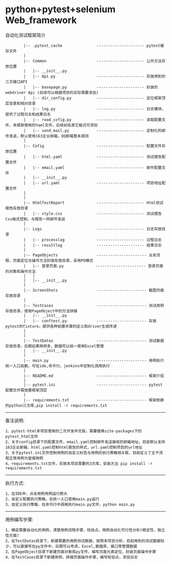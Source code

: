 # python+pytest+selenium  Web_framework
自动化测试框架简介

     
            |-- .pytest_cache               --------------------- pytest缓存文件
            |   
            |-- Common                      --------------------- 公共方法存放位置
            |   |-- __init__.py
            |   |-- Api.py                  --------------------- 存放用到的三方接口API
            |   |-- basepage.py             --------------------- 封装的 webdriver Api (后续可以根据项目的实际需要添加)
            |   |-- dir_config.py           --------------------- 定位框架顶层目录和相对目录
            |   |-- log.py                  --------------------- 日志模块，提供了过程日志和结果日志
            |   |-- read_cofig.py           --------------------- 读取配置文件，本框架使用的Yaml文件，后续如有其它格式可添加
            |   |-- send_mail.py            --------------------- 定制化的邮件发送，默认使用163企业邮箱，QQ邮箱暂未调测
            |        
            |-- Cofig                       --------------------- 配置文件存放位置
            |   |-- html.yaml               --------------------- 测试报告配置文件
            |   |-- email.yaml              --------------------- 邮件配置文件
            |   |-- __init__.py
            |   |-- url.yaml                --------------------- 项目地址配置文件
            |
            |
            |-- HtmlTestReport              --------------------- Html测试报告存放目录
            |   |-- style.css               --------------------- 测试报告Css格式控制，与报告一同邮件发送
            |
            |-- Logs                        --------------------- 日志存放目录
            |   |-- processlog              --------------------- 过程日志
            |   |-- resultlog               --------------------- 结果日志
            |  
            |-- PageObjects                 ---------------------- 业务流程，页面定位与操作方法封装存放目录，采用PO模式
            |   |-- 登录页面.py              ---------------------- 登录页面的对象和操作方法
            |   |
            |   |-- __init__.py
            |
            |-- ScreenShots                 ---------------------- 截图页面存放目录
            |
            |-- TestCases                   ---------------------- 测试用例存放目录，使用PageObject中的方法拼接
            |   |-- __init__.py
            |   |-- conftest.py             ---------------------- 存放pytest的fixture，提供各种前置步骤的定义和driver生成传递
            |
            |
            |-- TestDatas                   ---------------------- 测试数据存放目录，后期如果用例多，数据可以统一使用Excel管理
            |   |-- __init__.py
            |   
            |-- main.py                     ---------------------- 用例执行统一入口函数，可在ide,命令行，jenkins中定制化调用执行
            |
            |-- README.md                   ---------------------- 框架介绍
            |
            |-- pytest.ini                  ---------------------- pytest配置文件需放置框架顶层
            |
            |-- requirements.txt            ---------------------- 框架依赖的python三方库,pip install -r requirements.txt
            

-----------------------------------------------------------------------------------------------------------------------------------------------------------------------------------

备注说明:
    
    1、pytest-html本项目使用的二次开发中文版，需要替换site-packages下的pytest_html文件     
    2、关于config目录下的配置文件，email.yaml控制邮件发送接收的邮箱地址，目前默认支持163企业邮箱，html.yaml控制html报告的样式，url.yaml控制项目的url地址
    3、关于pytest.ini文件控制用例的自定义标签与用例的执行策略相关联，目前定义了主干流程正常用例为冒烟用例
    4、requirements.txt文件，存放本项目需要的3方库，安装方法 pip install -r requirements.txt
    
----------------------------------------------------------------------------------------------------------------------------------------------------------------------------------

执行方式:
    
    1、在IDE中，点击用例用例运行箭头
    2、自定义配置执行策略，在统一入口使用main.py运行
    3、自定义执行策略，在命令行中调用执行main.py文件，python main.py
    
    
------------------------------------------------------------------------------------------------------------------------------------------------------------------------------------

用例编写步骤:
    
    1、确定需要自动化的用例，清楚用例流程步骤，校验点，用例自动化可行性分析(稳定性，独立性方面)
    2、在TestDatas目录下，新建需要的用例测试数据，按照本项目分析，目前用到的测试数据较少，可以直接写在py文件中，后期可以考虑，Excel,数据库，接口等管理数据
    3、在PageObject目录下新建页面对象库py文件，编写页面元素定位，封装页面操作步骤
    4、在TestCases目录下新建用例，拼接页面操作步骤，编写校验点，添加日志
    
    